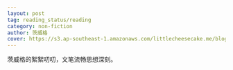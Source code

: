 ```yaml
---
layout: post
tag: reading_status/reading
category: non-fiction
author: 茨威格
cover: https://s3.ap-southeast-1.amazonaws.com/littlecheesecake.me/blog-post/books/昨日的世界.jpeg
---
```


茨威格的絮絮叨叨，文笔流畅思想深刻。